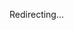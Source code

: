 Redirecting...

<meta http-equiv="refresh" content="1; URL='http://lightroom.adobe.com/shares/31e9598c1c4a4a77b3271a7ff11a43ed'" />
